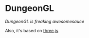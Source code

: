 DungeonGL
=========

*DungeonGL is freaking awesomesauce*

Also, it's based on [three.js](http://threejs.org/)
